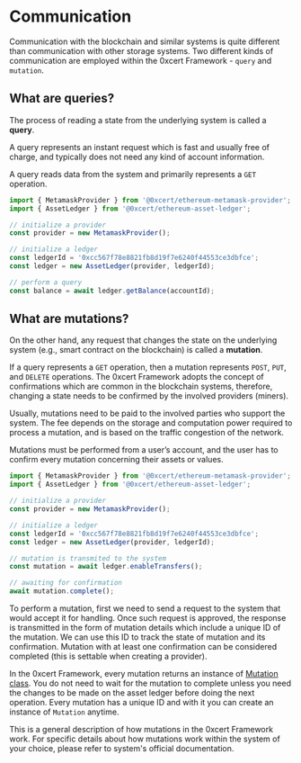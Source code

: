 # Communication

Communication with the blockchain and similar systems is quite different than communication with other storage systems. Two different kinds of communication are employed within the 0xcert Framework - `query` and `mutation`.

## What are queries?

The process of reading a state from the underlying system is called a **query**.

A query represents an instant request which is fast and usually free of charge, and typically does not need any kind of account information.

A query reads data from the system and primarily represents a `GET` operation.

```ts
import { MetamaskProvider } from '@0xcert/ethereum-metamask-provider';
import { AssetLedger } from '@0xcert/ethereum-asset-ledger';

// initialize a provider
const provider = new MetamaskProvider();

// initialize a ledger
const ledgerId = '0xcc567f78e8821fb8d19f7e6240f44553ce3dbfce';
const ledger = new AssetLedger(provider, ledgerId);

// perform a query
const balance = await ledger.getBalance(accountId);
```

## What are mutations?

On the other hand, any request that changes the state on the underlying system (e.g., smart contract on the blockchain) is called a **mutation**.

If a query represents a `GET` operation, then a mutation represents `POST`, `PUT`, and `DELETE` operations. The 0xcert Framework adopts the concept of confirmations which are common in the blockchain systems, therefore, changing a state needs to be confirmed by the involved providers (miners).

Usually, mutations need to be paid to the involved parties who support the system. The fee depends on the storage and computation power required to process a mutation, and is based on the traffic congestion of the network.

Mutations must be performed from a user’s account, and the user has to confirm every mutation concerning their assets or values.

```ts
import { MetamaskProvider } from '@0xcert/ethereum-metamask-provider';
import { AssetLedger } from '@0xcert/ethereum-asset-ledger';

// initialize a provider
const provider = new MetamaskProvider();

// initialize a ledger
const ledgerId = '0xcc567f78e8821fb8d19f7e6240f44553ce3dbfce';
const ledger = new AssetLedger(provider, ledgerId);

// mutation is transmited to the system
const mutation = await ledger.enableTransfers();

// awaiting for confirmation
await mutation.complete();

```

To perform a mutation, first we need to send a request to the system that would accept it for handling. Once such request is approved, the response is transmitted in the form of mutation details which include a unique ID of the mutation. We can use this ID to track the state of mutation and its confirmation. Mutation with at least one confirmation can be considered completed (this is settable when creating a provider).

In the 0xcert Framework, every mutation returns an instance of [Mutation class](https://docs.0xcert.org/api/core.html). You do not need to wait for the mutation to complete unless you need the changes to be made on the asset ledger before doing the next operation. Every mutation has a unique ID and with it you can create an instance of `Mutation` anytime.

This is a general description of how mutations in the 0xcert Framework work. For specific details about how mutations work within the system of your choice, please refer to system's official documentation.
